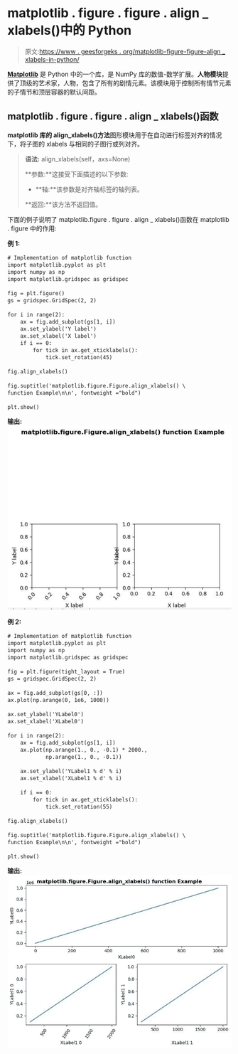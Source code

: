 # matplotlib . figure . figure . align _ xlabels()中的 Python

> 原文:[https://www . geesforgeks . org/matplotlib-figure-figure-align _ xlabels-in-python/](https://www.geeksforgeeks.org/matplotlib-figure-figure-align_xlabels-in-python/)

**[Matplotlib](https://www.geeksforgeeks.org/python-introduction-matplotlib/)** 是 Python 中的一个库，是 NumPy 库的数值-数学扩展。**人物模块**提供了顶级的艺术家，人物，包含了所有的剧情元素。该模块用于控制所有情节元素的子情节和顶层容器的默认间距。

## matplotlib . figure . figure . align _ xlabels()函数

**matplotlib 库的 align_xlabels()方法**图形模块用于在自动进行标签对齐的情况下，将子图的 xlabels 与相同的子图行或列对齐。

> **语法:** align_xlabels(self，axs=None)
> 
> **参数:**这接受下面描述的以下参数:
> 
> *   **轴:**该参数是对齐轴标签的轴列表。
> 
> **返回:**该方法不返回值。

下面的例子说明了 matplotlib.figure . figure . align _ xlabels()函数在 matplotlib . figure 中的作用:

**例 1:**

```
# Implementation of matplotlib function
import matplotlib.pyplot as plt
import numpy as np
import matplotlib.gridspec as gridspec

fig = plt.figure()
gs = gridspec.GridSpec(2, 2)

for i in range(2):
    ax = fig.add_subplot(gs[1, i])
    ax.set_ylabel('Y label')
    ax.set_xlabel('X label')
    if i == 0:
        for tick in ax.get_xticklabels():
            tick.set_rotation(45)

fig.align_xlabels()

fig.suptitle('matplotlib.figure.Figure.align_xlabels() \
function Example\n\n', fontweight ="bold")

plt.show()
```

**输出:**
![](img/b9a258cf446042211aa8c6b96c207e5c.png)

**例 2:**

```
# Implementation of matplotlib function
import matplotlib.pyplot as plt
import numpy as np
import matplotlib.gridspec as gridspec

fig = plt.figure(tight_layout = True)
gs = gridspec.GridSpec(2, 2)

ax = fig.add_subplot(gs[0, :])
ax.plot(np.arange(0, 1e6, 1000))

ax.set_ylabel('YLabel0')
ax.set_xlabel('XLabel0')

for i in range(2):
    ax = fig.add_subplot(gs[1, i])
    ax.plot(np.arange(1., 0., -0.1) * 2000., 
            np.arange(1., 0., -0.1))

    ax.set_ylabel('YLabel1 % d' % i)
    ax.set_xlabel('XLabel1 % d' % i)

    if i == 0:
        for tick in ax.get_xticklabels():
            tick.set_rotation(55)

fig.align_xlabels()  

fig.suptitle('matplotlib.figure.Figure.align_xlabels() \
function Example\n\n', fontweight ="bold")

plt.show()
```

**输出:**
![](img/5b7c976ef9fc18cb5e5dd649c8b0f45a.png)